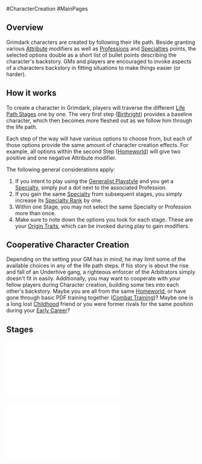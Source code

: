 #CharacterCreation #MainPages
## Overview
Grimdark characters are created by following their life path. Beside granting various [Attribute](</CoreSystem/Attribute.md>) modifiers as well as [Professions](SkillSystem/Profession.md) and [Specialties](SkillSystem/Specialty.md) points, the selected options double as a short list of bullet points describing the character's backstory. GMs and players are encouraged to invoke aspects of a characters backstory in fitting situations to make things easier (or harder).

## How it works
To create a character in Grimdark, players will traverse the different [Life Path Stages](</LifePath/Life%20Path%20Stages.md>) one by one. The very first step ([Birthright](</LifePath/Birthright/Birthright.md>)) provides a baseline character, which then becomes more fleshed out as we follow him through the life path. 

Each step of the way will have various options to choose from, but each of those options provide the same amount of character creation effects. For example, all options within the second Step ([Homeworld](</LifePath/Homeworld/Homeworld.md>)) will give two positive and one negative Attribute modifier.

The following general considerations apply:
1. If you intent to play using the [Generalist Playstyle](</SkillSystem/Generalist Playstyle.md>) and you get a [Specialty](SkillSystem/Specialty.md), simply put a dot next to the associated Profession.
2. If you gain the same [Specialty](SkillSystem/Specialty.md) from subsequent stages, you simply increase its [Specialty Rank](</SkillSystem/Specialty Rank.md>) by one.
3. Within one Stage, you may not select the same Specialty or Profession more than once.
4. Make sure to note down the options you took for each stage. These are your [Origin Traits](</Traits/Origin Trait.md>), which can be invoked during play to gain modifiers.

## Cooperative Character Creation
Depending on the setting your GM has in mind, he may limit some of the available choices in any of the life path steps. If his story is about the rise and fall of an Underhive gang, a righteous enforcer of the Arbitrators simply doesn't fit in easily.
Additionally, you may want to cooperate with your fellow players during Character creation, building some ties into each other's backstory. Maybe you are all from the same [Homeworld](</LifePath/Homeworld/Homeworld.md>), or have gone through basic PDF training together ([Combat Training](</LifePath/CombatTraining/Combat Training.md>))? Maybe one is a long lost [Childhood](</LifePath/Childhood/Childhood.md>) friend or you were former rivals for the same position during your [Early Career](</LifePath/EarlyCareer/Early Career.md>)?


## Stages
![](</LifePath/Path Stages.md>)

![Life Path Events](</LifePath/Life Path Events.md>)